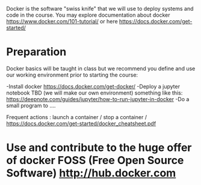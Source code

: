 Docker is the software "swiss knife" that we will use to deploy systems and code in the course. You may explore documentation about docker https://www.docker.com/101-tutorial/  or here https://docs.docker.com/get-started/

# Preparation

Docker basics will be taught in class but we recommend you define and use our working environment prior to starting the course:

-Install docker https://docs.docker.com/get-docker/
-Deploy a jupyter notebook
 TBD (we will make our own environment) something like this:
https://deepnote.com/guides/jupyter/how-to-run-jupyter-in-docker
-Do a small program to ....

Frequent actions :
launch a container / stop a container /
https://docs.docker.com/get-started/docker_cheatsheet.pdf

# Use and contribute to the huge offer of docker FOSS (Free Open Source Software) http://hub.docker.com
